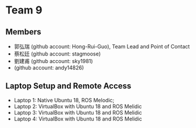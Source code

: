 # Team 9

## Members
* 郭弘瑞 (github account: Hong-Rui-Guo), Team Lead and Point of Contact
* 蔡松廷 (github account: stagmoose)
* 劉建甫 (github account: sky1981)
*  (github account: andy14826)

## Laptop Setup and Remote Access
* Laptop 1: Native Ubuntu 18, ROS Melodic;
* Laptop 2: VirtualBox with Ubuntu 18 and ROS Melidic 
* Laptop 3: VirtualBox with Ubuntu 18 and ROS Melidic 
* Laptop 4: VirtualBox with Ubuntu 18 and ROS Melidic 



